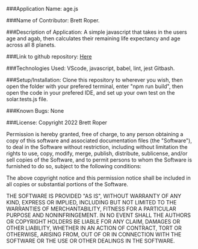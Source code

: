 ###Application Name: 
age.js

###Name of Contributor: 
Brett Roper.

###Description of Application: 
A simple javascript that takes in the users age and agab, then calculates their remaining life expectancy and age across all 8 planets. 

###Link to github repository: 
[Here](https://github.com/Artimedias/Solar-Tracker)

###Technologies Used: 
VScode, javascript, babel, lint, jest Gitbash.

###Setup/Installation: 
Clone this repository to wherever you wish, then open the folder with your prefered terminal, enter "npm run build", then open the code in your prefered IDE, and set up your own test on the solar.tests.js file.

###Known Bugs: 
None

###License: 
Copyright 2022 Brett Roper

Permission is hereby granted, free of charge, to any person obtaining a copy of this software and associated documentation files (the "Software"), to deal in the Software without restriction, including without limitation the rights to use, copy, modify, merge, publish, distribute, sublicense, and/or sell copies of the Software, and to permit persons to whom the Software is furnished to do so, subject to the following conditions:

The above copyright notice and this permission notice shall be included in all copies or substantial portions of the Software.

THE SOFTWARE IS PROVIDED "AS IS", WITHOUT WARRANTY OF ANY KIND, EXPRESS OR IMPLIED, INCLUDING BUT NOT LIMITED TO THE WARRANTIES OF MERCHANTABILITY, FITNESS FOR A PARTICULAR PURPOSE AND NONINFRINGEMENT. IN NO EVENT SHALL THE AUTHORS OR COPYRIGHT HOLDERS BE LIABLE FOR ANY CLAIM, DAMAGES OR OTHER LIABILITY, WHETHER IN AN ACTION OF CONTRACT, TORT OR OTHERWISE, ARISING FROM, OUT OF OR IN CONNECTION WITH THE SOFTWARE OR THE USE OR OTHER DEALINGS IN THE SOFTWARE.

